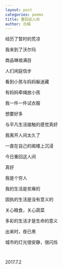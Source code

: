 ```yaml
---
layout: post
categories: poems
title: 重回这人间
author: 白楊
---
```


经历了暂时的荒凉

我来到了沃尔玛

商品琳琅满目

人们闲庭信步

看到小孩与妈妈躲迷藏

有妈妈牵绳放小孩

我一件一件试衣服

想要好多

与平凡生活接触的感觉真好

我离开人间太久了

一直在自己的阁楼上沉浸

今日重回这人间

真好

我是个穷人

我的生活是贫瘠的

固执的生活是没有意义的

关心粮食，关心蔬菜

多彩的生活才是生命的意义

出来时，夜已黑

城市的灯光很安静，很闪烁

&nbsp;

2017.7.2



